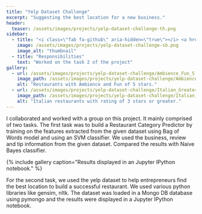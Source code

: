 ```yaml
---
title: "Yelp Dataset Challenge"
excerpt: "Suggesting the best location for a new business."
header:
  teaser: /assets/images/projects/yelp-dataset-challenge-th.png
sidebar:
  - title: "<i class=\"fab fa-github\" aria-hidden=\"true\"></i> <a href=\"https://github.com/yashketkar/yelp-dataset-challenge\">GitHub Repo</a>"
    image: /assets/images/projects/yelp-dataset-challenge-sb.png
    image_alt: "thumbnail"
  - title: "Responsibilities"
    text: "Worked on the task 2 of the project"
gallery:
  - url: /assets/images/projects/yelp-dataset-challenge/Ambience_Fun_5.png
    image_path: /assets/images/projects/yelp-dataset-challenge/Ambience_Fun_5.png
    alt: "Restaurants with Ambience and Fun of 5 stars."
  - url: /assets/images/projects/yelp-dataset-challenge/Italian_Greater_Than_3.png
    image_path: /assets/images/projects/yelp-dataset-challenge/Italian_Greater_Than_3.png
    alt: "Italian restaurants with rating of 3 stars or greater."
---
```

I collaborated and worked with a group on this project. It mainly comprised of two tasks. The first task was to build a Restaurant Category Predictor by training on the features extracted from the given dataset using Bag of Words model and using an SVM classifier. We used the business, review and tip information from the given dataset. Compared the results with Naive Bayes classifier.

{% include gallery caption="Results displayed in an Jupyter IPython notebook." %}

For the second task, we used the yelp dataset to help entrepreneurs find the best location to build a successful restaurant. We used various python libraries like gensim, nltk. The dataset was loaded in a Mongo DB database using pymongo and the results were displayed in a Jupyter IPython notebook.
